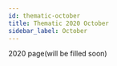 ```yaml
---
id: thematic-october
title: Thematic 2020 October
sidebar_label: October
---
```


2020 page(will be filled soon)